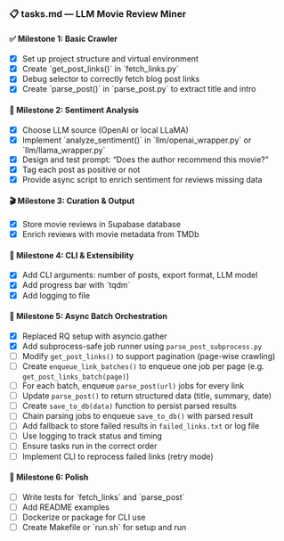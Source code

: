 ### 📋 tasks.md — LLM Movie Review Miner

#### ✅ Milestone 1: Basic Crawler
- [x] Set up project structure and virtual environment
- [x] Create \`get_post_links()\` in \`fetch_links.py\`
- [x] Debug selector to correctly fetch blog post links
- [x] Create \`parse_post()\` in \`parse_post.py\` to extract title and intro

#### 🧠 Milestone 2: Sentiment Analysis
- [x] Choose LLM source (OpenAI or local LLaMA)
- [x] Implement \`analyze_sentiment()\` in \`llm/openai_wrapper.py\` or \`llm/llama_wrapper.py\`
- [x] Design and test prompt: “Does the author recommend this movie?”
- [x] Tag each post as positive or not
- [x] Provide async script to enrich sentiment for reviews missing data

#### 🎬 Milestone 3: Curation & Output
- [x] Store movie reviews in Supabase database
- [x] Enrich reviews with movie metadata from TMDb

#### 🔧 Milestone 4: CLI & Extensibility
- [x] Add CLI arguments: number of posts, export format, LLM model
- [x] Add progress bar with \`tqdm\`
- [x] Add logging to file

#### 🧵 Milestone 5: Async Batch Orchestration
- [x] Replaced RQ setup with asyncio.gather
- [x] Add subprocess-safe job runner using `parse_post_subprocess.py`
- [ ] Modify `get_post_links()` to support pagination (page-wise crawling)
- [ ] Create `enqueue_link_batches()` to enqueue one job per page (e.g. `get_post_links_batch(page)`)
- [ ] For each batch, enqueue `parse_post(url)` jobs for every link
- [ ] Update `parse_post()` to return structured data (title, summary, date)
- [ ] Create `save_to_db(data)` function to persist parsed results
- [ ] Chain parsing jobs to enqueue `save_to_db()` with parsed result
- [ ] Add fallback to store failed results in `failed_links.txt` or log file
- [ ] Use logging to track status and timing
- [ ] Ensure tasks run in the correct order
- [ ] Implement CLI to reprocess failed links (retry mode)

#### 🚀 Milestone 6: Polish
- [ ] Write tests for \`fetch_links\` and \`parse_post\`
- [ ] Add README examples
- [ ] Dockerize or package for CLI use
- [ ] Create Makefile or \`run.sh\` for setup and run
